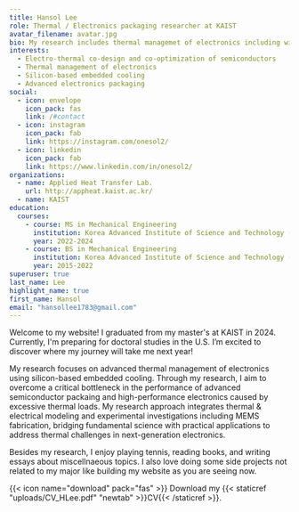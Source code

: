 ```yaml
---
title: Hansol Lee
role: Thermal / Electronics packaging researcher at KAIST
avatar_filename: avatar.jpg
bio: My research includes thermal managemet of electronics including wide-band gap semiconductors and 3D ICs via embeddedd liquid cooling, phase change phenomena, and advanced packaging.
interests:
  - Electro-thermal co-design and co-optimization of semiconductors
  - Thermal management of electronics
  - Silicon-based embedded cooling
  - Advanced electronics packaging
social:
  - icon: envelope
    icon_pack: fas
    link: /#contact
  - icon: instagram
    icon_pack: fab
    link: https://instagram.com/onesol2/
  - icon: linkedin
    icon_pack: fab
    link: https://www.linkedin.com/in/onesol2/
organizations:
  - name: Applied Heat Transfer Lab.
    url: http://appheat.kaist.ac.kr/
  - name: KAIST
education:
  courses:
    - course: MS in Mechanical Engineering
      institution: Korea Advanced Institute of Science and Technology (KAIST)
      year: 2022-2024
    - course: BS in Mechanical Engineering
      institution: Korea Advanced Institute of Science and Technology (KAIST)
      year: 2015-2022
superuser: true
last_name: Lee
highlight_name: true
first_name: Hansol
email: "hansollee1783@gmail.com"
---
```

Welcome to my website! I graduated from my master's at KAIST in 2024. Currently, I'm preparing for doctoral studies in the U.S. I’m excited to discover where my journey will take me next year!

My research focuses on advanced thermal management of electronics using silicon-based embedded cooling. Through my research, I aim to overcome a critical bottleneck in the performance of advanced semiconductor packaing and high-performance electronics caused by excessive thermal loads. My research approach integrates thermal & electrical modeling and experimental investigations including MEMS fabrication, bridging fundamental science with practical applications to address thermal challenges in next-generation electronics.

Besides my research, I enjoy playing tennis, reading books, and writing essays about miscellnaeous topics. I also love doing some side projects not related to my major like building my website as you are seeing now.

{{< icon name="download" pack="fas" >}} Download my {{< staticref "uploads/CV_HLee.pdf" "newtab" >}}CV{{< /staticref >}}.
